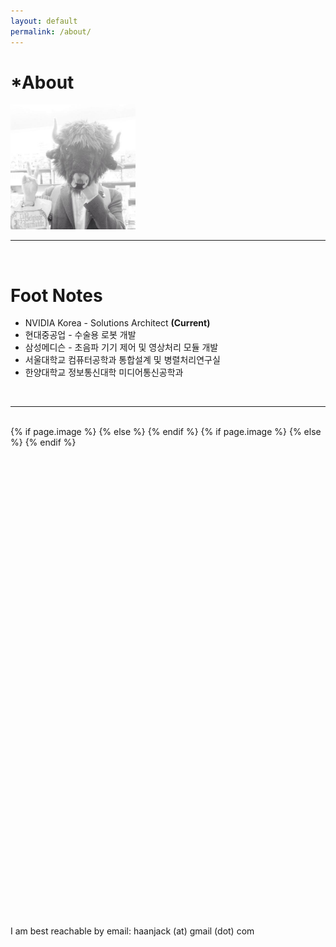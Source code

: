 ```yaml
---
layout: default
permalink: /about/
---
```


<div class="header-bar">
  <h1>*About</h1>
  <img class="col one center img-rounded" src="/img/blog-author.jpg" width="200" height="200">
  <br/>
  <hr>
  <br/>
</div>

# Foot Notes

* NVIDIA Korea - Solutions Architect **(Current)**
* 현대중공업 - 수술용 로봇 개발
* 삼성메디슨 - 초음파 기기 제어 및 영상처리 모듈 개발
* 서울대학교 컴퓨터공학과 통합설계 및 병렬처리연구실
* 한양대학교 정보통신대학 미디어통신공학과

<!--
<div class="tags">
{% assign tags_list = site.tags %}
  {% if tags_list.first[0] == null %}
    {% for tag in tags_list %}
        <a data-scroll href="#{{ tag | slugify }}">{{ tag }}</a>
    {% endfor %}
  {% else %}
    {% for tag in tags_list %}
        <a data-scroll href="#{{ tag[0] | slugify }}">{{ tag[0] }}</a>
    {% endfor %}
  {% endif %}
{% assign tags_list = nil %}
</div>
-->

<br/>

<hr/>
<br/>


<div class="contacticon center">
  <!-- Google Authorship Markup -->
  <link rel="author" href="https://plus.google.com/+{{site.gplus_username}}?rel=author">

  <!-- Social: Twitter -->
  <meta name="twitter:card" content="summary_large_image">
  <meta name="twitter:site" content="@{{site.twitter_username}}">
  <meta name="twitter:title" content="{% if page.title %}{{ page.title }}{% else %}{{ site.title }}{% endif %}">
  <meta name="twitter:description" content="{% if page.description %}{{ page.description | strip_html | strip_newlines | truncate: 160 }}{% else %}{{ site.description }}{% endif %}">
  {% if page.image %}
  <meta property="twitter:image:src" content="{{ site.url }}{{page.image }}">
  {% else %}
  <meta property="twitter:image:src" content="{{ "/assets/img/blog-image.png" | prepend: site.baseurl | prepend: site.url }}">
  {% endif %}

  <!-- Social: Facebook / Open Graph -->
  <meta property="og:url" content="{{ page.url | replace:'index.html','' | prepend: site.baseurl | prepend: site.url }}">
  <meta property="og:title" content="{% if page.title %}{{ page.title }}{% else %}{{ site.title }}{% endif %}">
  {% if page.image %}
  <meta property="og:image" content="{{ site.url }}{{page.image }}">
  {% else %}
  <meta property="og:image" content="{{ "/assets/img/blog-image.png" | prepend: site.baseurl | prepend: site.url }}">
  {% endif %}
  <meta property="og:description" content="{% if page.description %}{{ page.description | strip_html | strip_newlines | truncate: 160 }}{% else %}{{ site.description }}{% endif %}">
  <meta property="og:site_name" content="{{ site.title }}">

  <!-- Social: Google+ / Schema.org  -->
  <meta itemprop="name" content="{% if page.title %}{{ page.title }}{% else %}{{ site.title }}{% endif %}"/>
  <meta itemprop="description" content="{% if page.description %}{{ page.description | strip_html | strip_newlines | truncate: 160 }}{% else %}{{ site.description }}{% endif %}">
  <meta itemprop="image" content="{{ "/assets/img/blog-image.png" | prepend: site.baseurl | prepend: site.url }}"/>

  <div class="icons-home">
    <a aria-label="Send email" href="mailto:{{site.email}}">
      <svg class="icon icon-email">
        <use xlink:href="#icon-email"></use>
      </svg>
    </a>
    <a aria-label="My Facebook" target="_blank" href="https://www.facebook.com/{{site.facebook_username}}">
      <svg class="icon icon-facebook">
        <use xlink:href="#icon-facebook"></use>
      </svg>
    </a>
    <a aria-label="My Linkedin" target="_blank" href="https://www.linkedin.com/{{site.linkedin_username}}">
      <svg class="icon icon-linkedin">
        <use xlink:href="#icon-linkedin"></use>
      </svg>
    </a>
    <a aria-label="My Twitter" target="_blank" href="https://twitter.com/{{site.twitter_username}}">
      <svg class="icon icon-twitter">
        <use xlink:href="#icon-twitter"></use>
      </svg>
    </a>
    <a aria-label="My Github" target="_blank" href="https://github.com/{{site.github_username}}">
      <svg class="icon icon-github-alt">
        <use xlink:href="#icon-github-alt"></use>
      </svg>
    </a>
  </div>
</div>

<div class="col three caption">
I am best reachable by email: haanjack (at) gmail (dot) com
</div>
